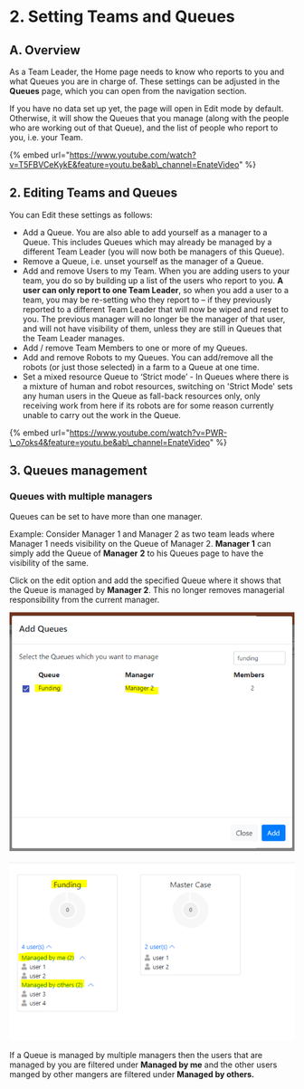# 2. Setting Teams and Queues

## A. Overview

As a Team Leader, the Home page needs to know who reports to you and what Queues you are in charge of. These settings can be adjusted in the **Queues** page, which you can open from the navigation section.

If you have no data set up yet, the page will open in Edit mode by default. Otherwise, it will show the Queues that you manage \(along with the people who are working out of that Queue\), and the list of people who report to you, i.e. your Team.

{% embed url="https://www.youtube.com/watch?v=T5FBVCeKykE&feature=youtu.be&ab\_channel=EnateVideo" %}



## 2. Editing Teams and Queues

You can Edit these settings as follows:

* Add a Queue. You are also able to add yourself as a manager to a Queue. This includes Queues which may already be managed by a different Team Leader \(you will now both be managers of this Queue\).
* Remove a Queue, i.e. unset yourself as the manager of a Queue.
* Add and remove Users to my Team. When you are adding users to your team, you do so by building up a list of the users who report to you. **A user can only report to one Team Leader**, so when you add a user to a team, you may be re-setting who they report to – if they previously reported to a different Team Leader that will now be wiped and reset to you. The previous manager will no longer be the manager of that user, and will not have visibility of them, unless they are still in Queues that the Team Leader manages.
* Add / remove Team Members to one or more of my Queues.
* Add and remove Robots to my Queues. You can add/remove all the robots \(or just those selected\) in a farm to a Queue at one time.
* Set a mixed resource Queue to ‘Strict mode’ - In Queues where there is a mixture of human and robot resources, switching on 'Strict Mode' sets any human users in the Queue as fall-back resources only, only receiving work from here if its robots are for some reason currently unable to carry out the work in the Queue.

{% embed url="https://www.youtube.com/watch?v=PWR-\_o7oks4&feature=youtu.be&ab\_channel=EnateVideo" %}



## 3. Queues management

### Queues with multiple managers

Queues can be set to have more than one manager.

Example: Consider Manager 1 and Manager 2 as two team leads where Manager 1 needs visibility on the Queue of Manager 2. **Manager 1** can simply add the Queue of **Manager** **2** to his Queues page to have the visibility of the same.

Click on the edit option and add the specified Queue where it shows that the Queue is managed by **Manager 2**. This no longer removes managerial responsibility from the current manager.

![](.gitbook/assets/1%20%282%29.png)

![](.gitbook/assets/2%20%285%29.png)

If a Queue is managed by multiple managers then the users that are managed by you are filtered under **Managed by me** and the other users manged by other mangers are filtered under **Managed by others.**

